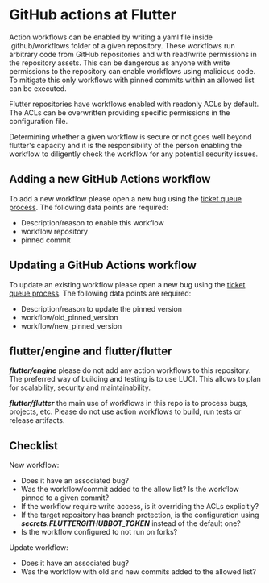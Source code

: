 # GitHub actions at Flutter

Action workflows can be enabled by writing a yaml file inside .github/workflows
folder of a given repository. These workflows run arbitrary code from GitHub
repositories and with read/write permissions in the repository assets. This can
be dangerous as anyone with write permissions to the repository can enable
workflows using malicious code. To mitigate this only workflows with pinned
commits within an allowed list can be executed.

Flutter repositories have workflows enabled with readonly ACLs by default. The
ACLs can be overwritten providing specific permissions in the configuration
file.

Determining whether a given workflow is secure or not goes well beyond flutter's
capacity and it is the responsibility of the person enabling the workflow to
diligently check the workflow for any potential security issues.

## Adding a new GitHub Actions workflow

To add a new workflow please open a new bug using the [ticket queue process](Infra-Ticket-Queue.md). The following data points are required:

*   Description/reason to enable this workflow
*   workflow repository
*   pinned commit

## Updating a GitHub Actions workflow

To update an existing workflow please open a new bug using the [ticket queue process](Infra-Ticket-Queue.md). The following data points are required:

*   Description/reason to update the pinned version
*   workflow/old_pinned_version
*   workflow/new_pinned_version

## flutter/engine and flutter/flutter

***flutter/engine*** please do not add any action workflows to this repository.
The preferred way of building and testing is to use LUCI. This allows to plan
for scalability, security and maintainability.

***flutter/flutter*** the main use of workflows in this repo is to process bugs,
projects, etc. Please do not use action workflows to build, run tests or release
artifacts.

## Checklist

New workflow:

*   Does it have an associated bug?
*   Was the workflow/commit added to the allow list? Is the workflow pinned to a
    given commit?
*   If the workflow require write access, is it overriding the ACLs explicitly?
*   If the target repository has branch protection, is the configuration using
    ***secrets.FLUTTERGITHUBBOT_TOKEN*** instead of the default one?
*   Is the workflow configured to not run on forks?

Update workflow:

*   Does it have an associated bug?
*   Was the workflow with old and new commits added to the allowed list?